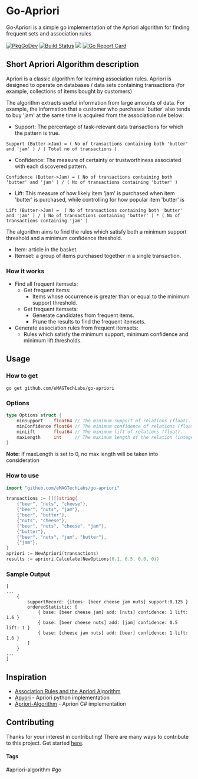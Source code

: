 # Go-Apriori
Go-Apriori is a simple go implementation of the Apriori algorithm for finding frequent sets and association rules 

[![PkgGoDev](https://pkg.go.dev/badge/github.com/eMAGTechLabs/go-apriori)](https://pkg.go.dev/github.com/eMAGTechLabs/go-apriori)
[![Build Status](https://travis-ci.com/eMAGTechLabs/go-apriori.svg?branch=master)](https://travis-ci.com/eMAGTechLabs/go-apriori)
[![](http://gocover.io/_badge/github.com/eMAGTechLabs/go-apriori)](github.com/eMAGTechLabs/go-apriori)
[![Go Report Card](https://goreportcard.com/badge/github.com/eMAGTechLabs/go-apriori)](https://goreportcard.com/report/github.com/eMAGTechLabs/go-apriori)

## Short Apriori Algorithm description 
Apriori is a classic algorithm for learning association rules. Apriori is designed to operate on databases / data sets 
containing transactions (for example, collections of items bought by customers)

The algorithm extracts useful information from large amounts of data. For example, the information that a customer who 
purchases 'butter' also tends to buy 'jam' at the same time is acquired from the association rule below:
- Support: The percentage of task-relevant data transactions for which the pattern is true. 
```
Support (Butter->Jam) = ( No of transactions containing both 'butter' and 'jam' ) / ( Total no of transactions )
```
- Confidence: The measure of certainty or trustworthiness associated with each discovered pattern.
```
Confidence (Butter->Jam) = ( No of transactions containing both 'butter' and 'jam' ) / ( No of transactions containing 'butter' )
```
- Lift: This measure of how likely item 'jam' is purchased when item 'butter' is purchased, while controlling for how 
popular item 'butter' is
```.
Lift (Butter->Jam) =  ( No of transactions containing both 'butter' and 'jam' ) / ( No of transactions containing 'butter' ) * ( No of transactions containing 'jam' )
```

The algorithm aims to find the rules which satisfy both a minimum support threshold and a minimum confidence threshold.
- Item: article in the basket.
- Itemset: a group of items purchased together in a single transaction.

### How it works
- Find all frequent itemsets:
    - Get frequent items:
        - Items whose occurrence is greater than or equal to the minimum support threshold.
    - Get frequent itemsets:
        - Generate candidates from frequent items.
        - Prune the results to find the frequent itemsets.
- Generate association rules from frequent itemsets:
    - Rules which satisfy the minimum support, minimum confidence and minimum lift thresholds.

## Usage

### How to get
```
go get github.com/eMAGTechLabs/go-apriori
```

### Options
```go
type Options struct {
    minSupport    float64 // The minimum support of relations (float).
    minConfidence float64 // The minimum confidence of relations (float).
    minLift       float64 // The minimum lift of relations (float).
    maxLength     int     // The maximum length of the relation (integer).
}
```
**Note:** If maxLength is set to 0, no max length will be taken into consideration

### How to use
```go
import "github.com/eMAGTechLabs/go-apriori"

transactions := [][]string{
    {"beer", "nuts", "cheese"},
    {"beer", "nuts", "jam"},
    {"beer", "butter"},
    {"nuts", "cheese"},
    {"beer", "nuts", "cheese", "jam"},
    {"butter"},
    {"beer", "nuts", "jam", "butter"},
    {"jam"},
}
apriori := NewApriori(transactions)
results := apriori.Calculate(NewOptions(0.1, 0.5, 0.0, 0))
```

### Sample Output
```
[
...
    {
        supportRecord: {items: [beer cheese jam nuts] support:0.125 } 
        orderedStatistic: [
            { base: [beer cheese jam] add: [nuts] confidence: 1 lift: 1.6 }
            { base: [beer cheese nuts] add: [jam] confidence: 0.5 lift: 1 }
            { base: [cheese jam nuts] add: [beer] confidence: 1 lift: 1.6 }
        ]
    }
...
]
```

## Inspiration
- [Association Rules and the Apriori Algorithm](https://www.kdnuggets.com/2016/04/association-rules-apriori-algorithm-tutorial.html)
- [Apyori](https://github.com/ymoch/apyori) - Apriori python implementation
- [Apriori-Algorithm](https://github.com/Omar-Salem/Apriori-Algorithm) - Apriori C# implementation

## Contributing
Thanks for your interest in contributing! There are many ways to contribute to this project. Get started [here](CONTRIBUTING.md).

#### Tags

\#apriori-algorithm \#go 